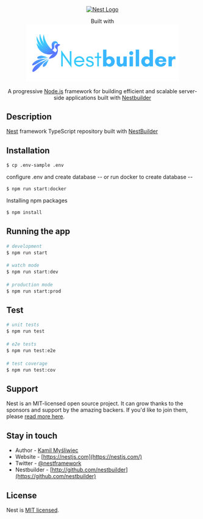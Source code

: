 <p align="center">
  <a href="http://nestjs.com/" target="blank"><img src="https://nestjs.com/img/logo-small.svg" width="200" alt="Nest Logo" /></a>
</p>

<p align="center">
Built with<br />
  <a href="http://nestbuilder.io/" target="blank"><img src="https://github.com/nestbuilder/nestbuilder-media/blob/main/NestBuilder-Transparent.svg" width="400" alt="Nest Builder Logo" /></a>
</p>

[circleci-image]: https://img.shields.io/circleci/build/github/nestjs/nest/master?token=abc123def456
[circleci-url]: https://circleci.com/gh/nestjs/nest

  <p align="center">A progressive <a href="http://nodejs.org" target="_blank">Node.js</a> framework for building efficient and scalable server-side applications built with <a href="http://github.com/nestbuilder" target="_blank">Nestbuilder</a></p>

## Description

[Nest](https://github.com/nestjs/nest) framework TypeScript repository built with [NestBuilder](https://github.com/nestbuilder)

## Installation

```bash
$ cp .env-sample .env
```

configure .env and create database
-- or run docker to create database --

```bash
$ npm run start:docker
```

Installing npm packages

```bash
$ npm install
```

## Running the app

```bash
# development
$ npm run start

# watch mode
$ npm run start:dev

# production mode
$ npm run start:prod
```

## Test

```bash
# unit tests
$ npm run test

# e2e tests
$ npm run test:e2e

# test coverage
$ npm run test:cov
```

## Support

Nest is an MIT-licensed open source project. It can grow thanks to the sponsors and support by the amazing backers. If you'd like to join them, please [read more here](https://docs.nestjs.com/support).

## Stay in touch

- Author - [Kamil Myśliwiec](https://kamilmysliwiec.com)
- Website - [https://nestjs.com](https://nestjs.com/)
- Twitter - [@nestframework](https://twitter.com/nestframework)
- Nestbuilder - [http://github.com/nestbuilder](https://github.com/nestbuilder)

## License

Nest is [MIT licensed](LICENSE).
